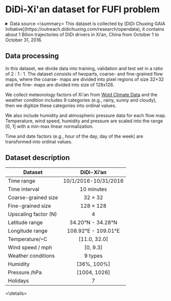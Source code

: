 # DiDi-Xi'an dataset for FUFI problem

<details>

<summary> Data source <\summary>
This dataset is collected by [DiDi Chuxing GAIA Initiative](https://outreach.didichuxing.com/research/opendata), it contains about 1 Bilion trajectories of DiDi drivers in Xi’an, China from October 1 to October 31, 2016. 

## Data processing
In this dataset, we divide data into training, validation and test set in a ratio of 2 : 1 : 1.
The dataset consists of twoparts, coarse- and fine-grained flow maps, where the coarse- maps are divided into pixel regions of size 32×32 and the fine- maps are divided into size of 128x128.

We collect meteorology factors of Xi'an from [Wold Climate Data](https://en.tutiempo.net) and the weather condition includes 9 categories (e.g., rainy, sunny and cloudy), then we digitize these categories into ordinal values.

We also include humidity and atmospheric pressure data for each flow map. Temperature, wind speed, humidity and pressure are scaled into the range [0, 1] with a min-max linear normalization. 

Time and date factors (e.g., hour of the day, day of the week) are transformed into ordinal values. 

## Dataset description


| Dataset              |      DiDi-Xi’an      |
|----------------------|:--------------------:|
| Time range           | 10/1/2016-10/31/2016 |
| Time interval        |      10 minutes      |
| Coarse-grained size  |        32 × 32       |
| Fine-grained size    |       128 × 128      |
| Upscaling factor (N) |           4          |
| Latitude range       |   34.20°N - 34.28°N  |
| Longitude range      |  108.92°E - 109.01°E |
| Temperature/◦C       |      [11.0, 32.0]     |
| Wind speed / mph     |        [0, 9.3]       |
| Weather conditions   |        9 types       |
| Humidity             |      [36%, 100%]      |
| Pressure /hPa        |      [1004, 1026]     |
| Holidays             |           7          |

<\details>
